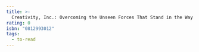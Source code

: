 ```yaml
---
title: >-
  Creativity, Inc.: Overcoming the Unseen Forces That Stand in the Way of True Inspiration
rating: 0
isbn: "0812993012"
tags:
  - to-read
---
```


